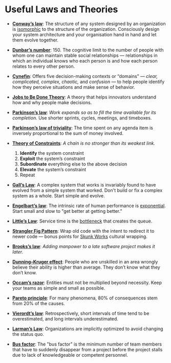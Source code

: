# Useful Laws and Theories

- [**Conway’s law**](https://en.wikipedia.org/wiki/Conway%27s_law): The structure of any system designed by an organization is [isomorphic](https://en.wikipedia.org/wiki/Isomorphism) to the structure of the organization. Consciously design your system architecture and your organisation hand in hand and let them evolve together.

- [**Dunbar’s number**](https://en.wikipedia.org/wiki/Dunbar%27s_number): 150. The cognitive limit to the number of people with whom one can maintain stable social relationships — relationships in which an individual knows who each person is and how each person relates to every other person.

- [**Cynefin**](https://en.wikipedia.org/wiki/Cynefin_framework): Offers five decision-making contexts or “domains” — *clear, complicated, complex, chaotic,* and *confusion* — to help people identify how they perceive situations and make sense of behavior.

- [**Jobs to Be Done Theory**](https://www.christenseninstitute.org/theory/jobs-to-be-done/): A theory that helps innovators understand how and why people make decisions.

- [**Parkinson’s law**](https://en.wikipedia.org/wiki/Parkinson%27s_law): *Work expands so as to fill the time available for its completion.* Use shorter sprints, cycles, meetings, and timeboxes.

- [**Parkinson’s law of triviality**](https://en.wikipedia.org/wiki/Parkinson%27s_law_of_triviality): The time spent on any agenda item is inversely proportional to the sum of money involved.

- [**Theory of Constraints**](https://en.wikipedia.org/wiki/Theory_of_constraints): *A chain is no stronger than its weakest link.*  
  1. **Identify** the system constraint  
  2. **Exploit** the system’s constraint  
  3. **Subordinate** everything else to the above decision  
  4. **Elevate** the system’s constraint  
  5. Repeat

- [**Gall’s Law**](http://principles-wiki.net/principles:gall_s_law): A complex system that works is invariably found to have evolved from a simple system that worked. Don't build or fix a complex system as a whole. Start simple and evolve.

- [**Engelbart’s law**](https://en.wikipedia.org/wiki/Engelbart%27s_law): The intrinsic rate of human performance is [exponential](https://en.wikipedia.org/wiki/Exponential_growth). Start small and slow to "get better at getting better.”

- [**Little’s Law**](https://en.wikipedia.org/wiki/Little%27s_law): Service time is the [bottleneck](https://en.wikipedia.org/wiki/Bottleneck_(engineering)) that creates the queue.

- [**Strangler Fig Pattern**](https://en.wikipedia.org/wiki/Strangler_fig_pattern): Wrap old code with the intent to redirect it to newer code — bonus points for [Skunk Works](https://en.wikipedia.org/wiki/Skunk_Works) cultural wrapping.

- [**Brooks’s law**](https://en.wikipedia.org/wiki/Brooks%27s_law): *Adding manpower to a late software project makes it later.*

- [**Dunning–Kruger effect**](https://en.wikipedia.org/wiki/Dunning%E2%80%93Kruger_effect): People who are unskilled in an area wrongly believe their ability is higher than average. They don’t know what they don’t know.

- [**Occam’s razor**](https://en.wikipedia.org/wiki/Occam%27s_razor): Entities must not be multiplied beyond necessity. Keep your teams as simple and small as possible.

- [**Pareto principle**](https://en.wikipedia.org/wiki/Pareto_principle): For many phenomena, 80% of consequences stem from 20% of the causes.

- [**Vierordt’s law**](https://en.wikipedia.org/wiki/Vierordt%27s_law): Retrospectively, short intervals of time tend to be overestimated, and long intervals underestimated.

- [**Larman’s Law**](https://www.craiglarman.com/wiki/index.php?title=Larman%27s_Laws_of_Organizational_Behavior): Organizations are implicitly optimized to avoid changing the status quo.

- [**Bus factor**](https://en.wikipedia.org/wiki/Bus_factor): The "bus factor" is the minimum number of team members that have to suddenly disappear from a project before the project stalls due to lack of knowledgeable or competent personnel.